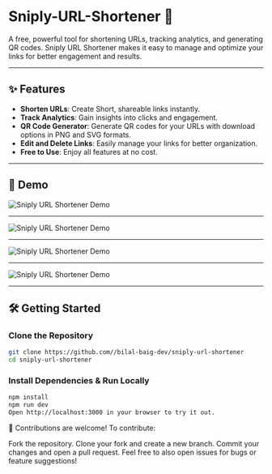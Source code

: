 # Sniply-URL-Shortener 🚀

A free, powerful tool for shortening URLs, tracking analytics, and generating QR codes. Sniply URL Shortener makes it easy to manage and optimize your links for better engagement and results.

---

## ✨ Features

- **Shorten URLs**: Create Short, shareable links instantly.
- **Track Analytics**: Gain insights into clicks and engagement.
- **QR Code Generator**: Generate QR codes for your URLs with download options in PNG and SVG formats.
- **Edit and Delete Links**: Easily manage your links for better organization.
- **Free to Use**: Enjoy all features at no cost.

---

## 🎥 Demo

![Sniply URL Shortener Demo](https://raw.githubusercontent.com/bilal-baig-dev/sniply-url-shortener/refs/heads/main/public/url-shortener-track-analytics-free.png)

---

![Sniply URL Shortener Demo](https://raw.githubusercontent.com/bilal-baig-dev/sniply-url-shortener/refs/heads/main/public/sniply-shorten-long-url-track-analytics-free.webp)

---

![Sniply URL Shortener Demo](https://raw.githubusercontent.com/bilal-baig-dev/sniply-url-shortener/refs/heads/main/public/url-shortener-free-qr-code-generator.png)

---

![Sniply URL Shortener Demo](https://raw.githubusercontent.com/bilal-baig-dev/sniply-url-shortener/refs/heads/main/public/url-shortener-free.png)

---

## 🛠️ Getting Started

### Clone the Repository

```bash
git clone https://github.com//bilal-baig-dev/sniply-url-shortener
cd sniply-url-shortener
```

### Install Dependencies & Run Locally

```bash
npm install
npm run dev
Open http://localhost:3000 in your browser to try it out.
```

🤝 Contributions are welcome! To contribute:

Fork the repository. Clone your fork and create a new branch. Commit your changes and open a pull request. Feel free to also open issues for bugs or feature suggestions!
